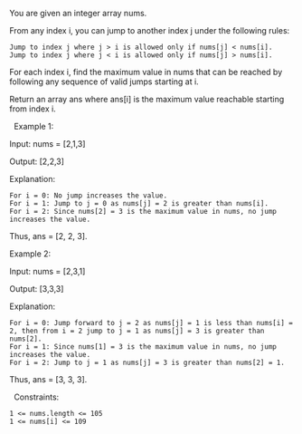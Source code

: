 You are given an integer array nums.

From any index i, you can jump to another index j under the following rules:


	Jump to index j where j > i is allowed only if nums[j] < nums[i].
	Jump to index j where j < i is allowed only if nums[j] > nums[i].


For each index i, find the maximum value in nums that can be reached by following any sequence of valid jumps starting at i.

Return an array ans where ans[i] is the maximum value reachable starting from index i.

 
Example 1:


Input: nums = [2,1,3]

Output: [2,2,3]

Explanation:


	For i = 0: No jump increases the value.
	For i = 1: Jump to j = 0 as nums[j] = 2 is greater than nums[i].
	For i = 2: Since nums[2] = 3 is the maximum value in nums, no jump increases the value.


Thus, ans = [2, 2, 3].





Example 2:


Input: nums = [2,3,1]

Output: [3,3,3]

Explanation:


	For i = 0: Jump forward to j = 2 as nums[j] = 1 is less than nums[i] = 2, then from i = 2 jump to j = 1 as nums[j] = 3 is greater than nums[2].
	For i = 1: Since nums[1] = 3 is the maximum value in nums, no jump increases the value.
	For i = 2: Jump to j = 1 as nums[j] = 3 is greater than nums[2] = 1.


Thus, ans = [3, 3, 3].


 
Constraints:


	1 <= nums.length <= 105
	1 <= nums[i] <= 109​​​​​​​

